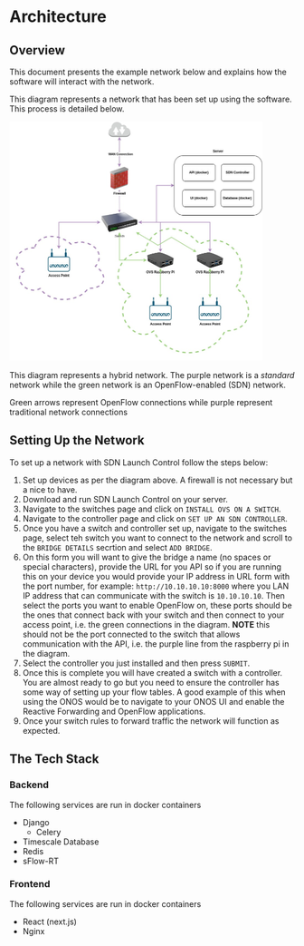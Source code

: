 # Architecture

## Overview

This document presents the example network below and explains how the software will interact with the network.

This diagram represents a network that has been set up using the software. This process is detailed below.

<img alt="lc_architecture.jpg" height="422" src="../images/lc_architecture.jpg" width="447"/>

This diagram represents a hybrid network. The purple network is a _standard_ network while the green network is an
OpenFlow-enabled (SDN) network.

Green arrows represent OpenFlow connections while purple represent traditional network connections

## Setting Up the Network
To set up a network with SDN Launch Control follow the steps below:
1. Set up devices as per the diagram above. A firewall is not necessary but a nice to have.
2. Download and run SDN Launch Control on your server.
3. Navigate to the switches page and click on `INSTALL OVS ON A SWITCH`.
4. Navigate to the controller page and click on `SET UP AN SDN CONTROLLER`.
5. Once you have a switch and controller set up, navigate to the switches page, select teh switch you want to connect to
the network and scroll to the `BRIDGE DETAILS` secrtion and select `ADD BRIDGE`.
6. On this form you will want to give the bridge a name (no spaces or special characters), provide the URL for you API
so if you are running this on your device you would provide your IP address in URL form with the port number, for example:
`http://10.10.10.10:8000` where you LAN IP address that can communicate with the switch is `10.10.10.10`. Then select
the ports you want to enable OpenFlow on, these ports should be the ones that connect back with your switch and then
connect to your access point, i.e. the green connections in the diagram. **NOTE** this should not be the port connected
to the switch that allows communication with the API, i.e. the purple line from the raspberry pi in the diagram.
7. Select the controller you just installed and then press `SUBMIT`.
8. Once this is complete you will have created a switch with a controller. You are almost ready to go but you need to
ensure the controller has some way of setting up your flow tables. A good example of this when using the ONOS would be 
to navigate to your ONOS UI and enable the Reactive Forwarding and OpenFlow applications.
9. Once your switch rules to forward traffic the network will function as expected.

## The Tech Stack

### Backend
The following services are run in docker containers
- Django
  - Celery
- Timescale Database
- Redis
- sFlow-RT

### Frontend
The following services are run in docker containers
- React (next.js)
- Nginx
